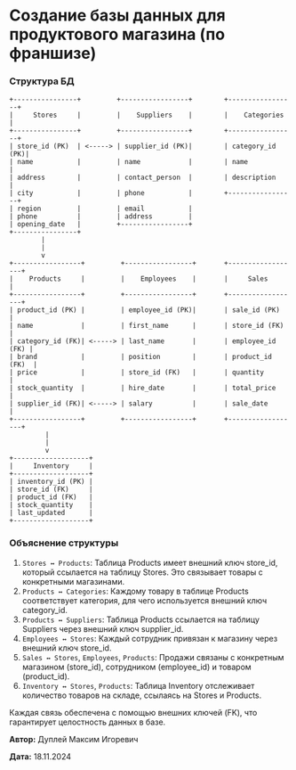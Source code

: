 # Cоздание базы данных для продуктового магазина (по франшизе)

### Структура БД

```
+----------------+         +-----------------+        +-----------------+
|     Stores     |         |    Suppliers    |        |    Categories   |
+----------------+         +-----------------+        +-----------------+
| store_id (PK)  | <-----> | supplier_id (PK)|        | category_id (PK)|
| name           |         | name            |        | name            |
| address        |         | contact_person  |        | description     |
| city           |         | phone           |        +-----------------+
| region         |         | email           |
| phone          |         | address         |
| opening_date   |         +-----------------+
+----------------+        
        |
        |
        v
+-----------------+         +-----------------+       +------------------+
|    Products     |         |    Employees    |       |     Sales        |
+-----------------+         +-----------------+       +------------------+
| product_id (PK) |         | employee_id (PK)|       | sale_id (PK)     |
| name            |         | first_name      |       | store_id (FK)    |
| category_id (FK)| <-----> | last_name       |       | employee_id (FK) |
| brand           |         | position        |       | product_id (FK)  |
| price           |         | store_id (FK)   |       | quantity         |
| stock_quantity  |         | hire_date       |       | total_price      |
| supplier_id (FK)| <-----> | salary          |       | sale_date        |
+-----------------+         +-----------------+       +------------------+
         |
         |
         v
+-------------------+
|     Inventory     |
+-------------------+
| inventory_id (PK) |
| store_id (FK)     |
| product_id (FK)   |
| stock_quantity    |
| last_updated      |
+-------------------+
```

### Объяснение структуры

1. `Stores ↔ Products`: Таблица Products имеет внешний ключ store_id, который ссылается на таблицу Stores. Это связывает товары с конкретными магазинами.
2. `Products ↔ Categories`: Каждому товару в таблице Products соответствует категория, для чего используется внешний ключ category_id.
3. `Products ↔ Suppliers`: Таблица Products ссылается на таблицу Suppliers через внешний ключ supplier_id.
4. `Employees ↔ Stores`: Каждый сотрудник привязан к магазину через внешний ключ store_id.
5. `Sales ↔ Stores`, `Employees`, `Products`: Продажи связаны с конкретным магазином (store_id), сотрудником (employee_id) и товаром (product_id).
6. `Inventory ↔ Stores`, `Products`: Таблица Inventory отслеживает количество товаров на складе, ссылаясь на Stores и Products.

Каждая связь обеспечена с помощью внешних ключей (FK), что гарантирует целостность данных в базе.


**Автор:** Дуплей Максим Игоревич

**Дата:** 18.11.2024
